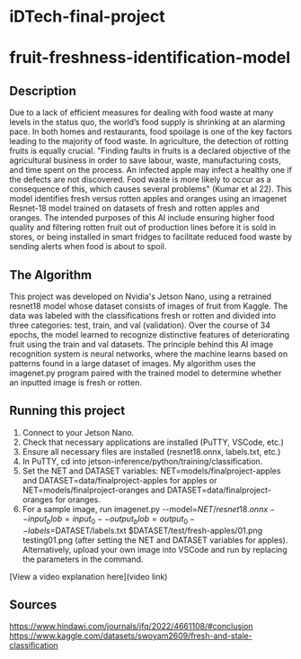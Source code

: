 # iDTech-final-project
# fruit-freshness-identification-model 

## Description
Due to a lack of efficient measures for dealing with food waste at many levels in the status quo, the world’s food supply is shrinking at an alarming pace. In both homes and restaurants, food spoilage is one of the key factors leading to the majority of food waste. In agriculture, the detection of rotting fruits is equally crucial. "Finding faults in fruits is a declared objective of the agricultural business in order to save labour, waste, manufacturing costs, and time spent on the process. An infected apple may infect a healthy one if the defects are not discovered. Food waste is more likely to occur as a consequence of this, which causes several problems" (Kumar et al 22). This model identifies fresh versus rotten apples and oranges using an imagenet Resnet-18 model trained on datasets of fresh and rotten apples and oranges. The intended purposes of this AI include ensuring higher food quality and filtering rotten fruit out of production lines before it is sold in stores, or being installed in smart fridges to facilitate reduced food waste by sending alerts when food is about to spoil.


## The Algorithm
This project was developed on Nvidia's Jetson Nano, using a retrained resnet18 model whose dataset consists of images of fruit from Kaggle. The data was labeled with the classifications fresh or rotten and divided into three categories: test, train, and val (validation). Over the course of 34 epochs, the model learned to recognize distinctive features of deteriorating fruit using the train and val datasets. The principle behind this AI image recognition system is neural networks, where the machine learns based on patterns found in a large dataset of images. My algorithm uses the imagenet.py program paired with the trained model to determine whether an inputted image is fresh or rotten. 

## Running this project
1. Connect to your Jetson Nano.
2. Check that necessary applications are installed (PuTTY, VSCode, etc.)
3. Ensure all necessary files are installed (resnet18.onnx, labels.txt, etc.)
4. In PuTTY, cd into jetson-inference/python/training/classification.
5. Set the NET and DATASET variables: NET=models/finalproject-apples and DATASET=data/finalproject-apples for apples or NET=models/finalproject-oranges and DATASET=data/finalproject-oranges for oranges.
6. For a sample image, run imagenet.py --model=$NET/resnet18.onnx --input_blob=input_0 --output_blob=output_0 --labels=$DATASET/labels.txt $DATASET/test/fresh-apples/01.png testing01.png (after setting the NET and DATASET variables for apples). Alternatively, upload your own image into VSCode and run by replacing the parameters in the command.

[View a video explanation here](video link)

## Sources
https://www.hindawi.com/journals/jfq/2022/4661108/#conclusion 
https://www.kaggle.com/datasets/swoyam2609/fresh-and-stale-classification
